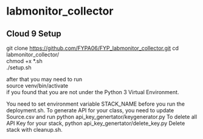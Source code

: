 # labmonitor_collector

## Cloud 9 Setup ##

git clone https://github.com/FYPA06/FYP_labmonitor_collector.git
cd labmonitor_collector/  
chmod +x *.sh  
./setup.sh  


after that you may need to run  
source venv/bin/activate  
if you found that you are not under the Python 3 Virtual Environment.


You need to set environment variable STACK_NAME before you run the deployment.sh.
To generate API for your class, you need to update Source.csv and run python api_key_genertator/keygenerator.py
To delete all API Key for your stack, python api_key_genertator/delete_key.py
Delete stack with cleanup.sh.

